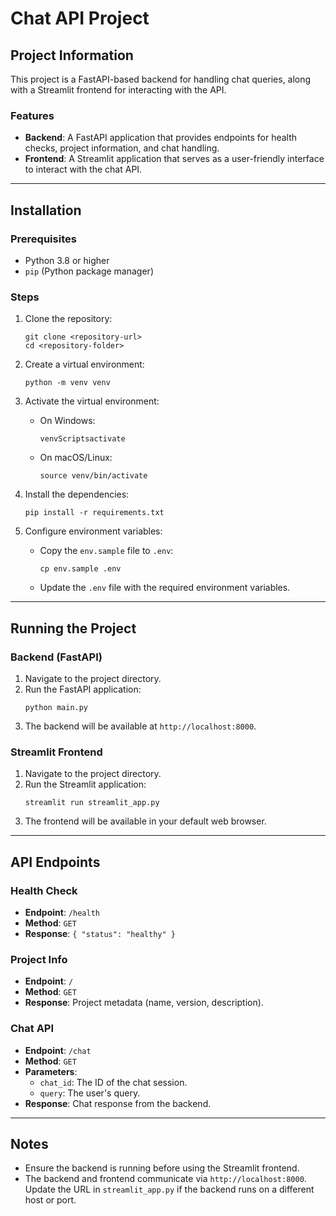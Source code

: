 # Chat API Project

## Project Information

This project is a FastAPI-based backend for handling chat queries, along with a Streamlit frontend for interacting with the API.

### Features

- **Backend**: A FastAPI application that provides endpoints for health checks, project information, and chat handling.
- **Frontend**: A Streamlit application that serves as a user-friendly interface to interact with the chat API.

---

## Installation

### Prerequisites

- Python 3.8 or higher
- `pip` (Python package manager)

### Steps

1. Clone the repository:

   ```
   git clone <repository-url>
   cd <repository-folder>
   ```

2. Create a virtual environment:

   ```
   python -m venv venv
   ```

3. Activate the virtual environment:

   - On Windows:
     ```
     venvScriptsactivate
     ```
   - On macOS/Linux:
     ```
     source venv/bin/activate
     ```

4. Install the dependencies:

   ```
   pip install -r requirements.txt
   ```

5. Configure environment variables:
   - Copy the `env.sample` file to `.env`:
     ```
     cp env.sample .env
     ```
   - Update the `.env` file with the required environment variables.

---

## Running the Project

### Backend (FastAPI)

1. Navigate to the project directory.
2. Run the FastAPI application:
   ```
   python main.py
   ```
3. The backend will be available at `http://localhost:8000`.

### Streamlit Frontend

1. Navigate to the project directory.
2. Run the Streamlit application:
   ```
   streamlit run streamlit_app.py
   ```
3. The frontend will be available in your default web browser.

---

## API Endpoints

### Health Check

- **Endpoint**: `/health`
- **Method**: `GET`
- **Response**: `{ "status": "healthy" }`

### Project Info

- **Endpoint**: `/`
- **Method**: `GET`
- **Response**: Project metadata (name, version, description).

### Chat API

- **Endpoint**: `/chat`
- **Method**: `GET`
- **Parameters**:
  - `chat_id`: The ID of the chat session.
  - `query`: The user's query.
- **Response**: Chat response from the backend.

---

## Notes

- Ensure the backend is running before using the Streamlit frontend.
- The backend and frontend communicate via `http://localhost:8000`. Update the URL in `streamlit_app.py` if the backend runs on a different host or port.
